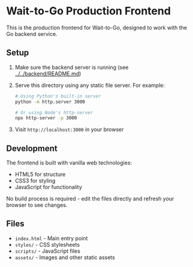 # Wait-to-Go Production Frontend

This is the production frontend for Wait-to-Go, designed to work with the Go backend service.

## Setup

1. Make sure the backend server is running (see [../../backend/README.md](../../backend/README.md))

2. Serve this directory using any static file server. For example:
   ```bash
   # Using Python's built-in server
   python -m http.server 3000
   
   # Or using Node's http-server
   npx http-server -p 3000
   ```

3. Visit `http://localhost:3000` in your browser

## Development

The frontend is built with vanilla web technologies:
- HTML5 for structure
- CSS3 for styling
- JavaScript for functionality

No build process is required - edit the files directly and refresh your browser to see changes.

## Files

- `index.html` - Main entry point
- `styles/` - CSS stylesheets
- `scripts/` - JavaScript files
- `assets/` - Images and other static assets 